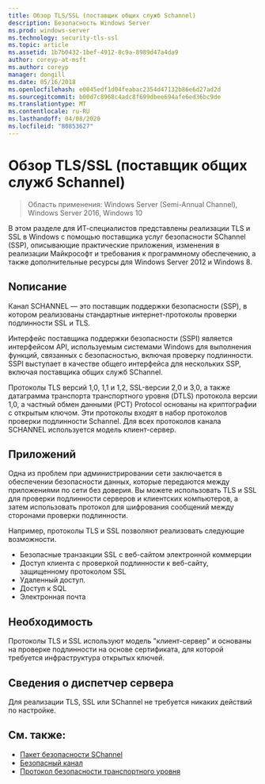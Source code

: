 ```yaml
---
title: Обзор TLS/SSL (поставщик общих служб Schannel)
description: Безопасность Windows Server
ms.prod: windows-server
ms.technology: security-tls-ssl
ms.topic: article
ms.assetid: 1b7b0432-1bef-4912-8c9a-8989d47a4da9
author: coreyp-at-msft
ms.author: coreyp
manager: dongill
ms.date: 05/16/2018
ms.openlocfilehash: e0045edf1d04feabac2354d47132b86e6d27ad2d
ms.sourcegitcommit: b00d7c8968c4adc8f699dbee694afe6ed36bc9de
ms.translationtype: MT
ms.contentlocale: ru-RU
ms.lasthandoff: 04/08/2020
ms.locfileid: "80853627"
---
```

# <a name="tlsssl-overview-schannel-ssp"></a>Обзор TLS/SSL (поставщик общих служб Schannel)

>Область применения: Windows Server (Semi-Annual Channel), Windows Server 2016, Windows 10

В этом разделе для ИТ-специалистов представлены реализации TLS и SSL в Windows с помощью поставщика услуг безопасности SChannel (SSP), описывающие практические приложения, изменения в реализации Майкрософт и требования к программному обеспечению, а также дополнительные ресурсы для Windows Server 2012 и Windows 8.

## <a name="description"></a><a name="BKMK_OVER"></a>Nописание
Канал SCHANNEL — это поставщик поддержки безопасности (SSP), в котором реализованы стандартные интернет-протоколы проверки подлинности SSL и TLS.

Интерфейс поставщика поддержки безопасности (SSPI) является интерфейсом API, используемым системами Windows для выполнения функций, связанных с безопасностью, включая проверку подлинности. SSPI выступает в качестве общего интерфейса для нескольких SSP, включая поставщика общих служб SChannel.

Протоколы TLS версий 1,0, 1,1 и 1,2, SSL-версии 2,0 и 3,0, а также датаграмма транспорта транспортного уровня \(DTLS\) протокола версии 1,0, а частный обмен данными \(PCT\) Protocol основаны на криптографии с открытым ключом. Эти протоколы входят в набор протоколов проверки подлинности Schannel. Для всех протоколов канала SCHANNEL используется модель клиент-сервер.

## <a name="applications"></a><a name="BKMK_APP"></a>Приложений
Одна из проблем при администрировании сети заключается в обеспечении безопасности данных, которые передаются между приложениями по сети без доверия. Вы можете использовать TLS и SSL для проверки подлинности серверов и клиентских компьютеров, а затем использовать протокол для шифрования сообщений между сторонами проверки подлинности.

Например, протоколы TLS и SSL позволяют реализовать следующие возможности.

-   Безопасные транзакции SSL c веб-сайтом электронной коммерции
-   Доступ клиента с проверкой подлинности к веб-сайту, защищенному протоколом SSL
-   Удаленный доступ.
-   Доступ к SQL
-   Электронная почта

## <a name="requirements"></a><a name="BKMK_SOFT"></a>Необходимость
Протоколы TLS и SSL используют модель "клиент-сервер" и основаны на проверке подлинности на основе сертификата, для которой требуется инфраструктура открытых ключей.

## <a name="server-manager-information"></a><a name="BKMK_INSTALL"></a>Сведения о диспетчер сервера
Для реализации TLS, SSL или SChannel не требуется никаких действий по настройке.

## <a name="see-also"></a>См. также: ##

-   [Пакет безопасности SChannel](https://docs.microsoft.com/windows/desktop/com/schannel)
-   [Безопасный канал](https://docs.microsoft.com/windows/desktop/SecAuthN/secure-channel)
-   [Протокол безопасности транспортного уровня](https://docs.microsoft.com/windows/desktop/SecAuthN/transport-layer-security-protocol)
